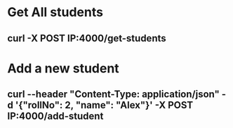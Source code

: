 # Get All students 
## curl -X POST IP:4000/get-students
# Add a new student 
## curl --header "Content-Type: application/json" -d '{"rollNo": 2, "name": "Alex"}' -X POST IP:4000/add-student

